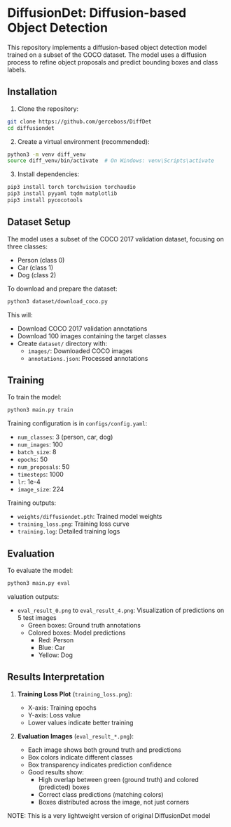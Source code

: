 # DiffusionDet: Diffusion-based Object Detection

This repository implements a diffusion-based object detection model trained on a subset of the COCO dataset. The model uses a diffusion process to refine object proposals and predict bounding boxes and class labels.

## Installation

1. Clone the repository:
```bash
git clone https://github.com/gerceboss/DiffDet
cd diffusiondet
```

2. Create a virtual environment (recommended):
```bash
python3 -m venv diff_venv
source diff_venv/bin/activate  # On Windows: venv\Scripts\activate
```

3. Install dependencies:
```bash
pip3 install torch torchvision torchaudio
pip3 install pyyaml tqdm matplotlib
pip3 install pycocotools
```

## Dataset Setup

The model uses a subset of the COCO 2017 validation dataset, focusing on three classes:
- Person (class 0)
- Car (class 1)
- Dog (class 2)

To download and prepare the dataset:
```bash
python3 dataset/download_coco.py
```

This will:
- Download COCO 2017 validation annotations
- Download 100 images containing the target classes
- Create `dataset/` directory with:
  - `images/`: Downloaded COCO images
  - `annotations.json`: Processed annotations

## Training

To train the model:
```bash
python3 main.py train
```

Training configuration is in `configs/config.yaml`:
- `num_classes`: 3 (person, car, dog)
- `num_images`: 100
- `batch_size`: 8
- `epochs`: 50
- `num_proposals`: 50
- `timesteps`: 1000
- `lr`: 1e-4
- `image_size`: 224

Training outputs:
- `weights/diffusiondet.pth`: Trained model weights
- `training_loss.png`: Training loss curve
- `training.log`: Detailed training logs

## Evaluation

To evaluate the model:
```bash
python3 main.py eval
```

valuation outputs:
- `eval_result_0.png` to `eval_result_4.png`: Visualization of predictions on 5 test images
  - Green boxes: Ground truth annotations
  - Colored boxes: Model predictions
    - Red: Person
    - Blue: Car
    - Yellow: Dog

## Results Interpretation

1. **Training Loss Plot** (`training_loss.png`):
   - X-axis: Training epochs
   - Y-axis: Loss value
   - Lower values indicate better training

2. **Evaluation Images** (`eval_result_*.png`):
   - Each image shows both ground truth and predictions
   - Box colors indicate different classes
   - Box transparency indicates prediction confidence
   - Good results show:
     - High overlap between green (ground truth) and colored (predicted) boxes
     - Correct class predictions (matching colors)
     - Boxes distributed across the image, not just corners

NOTE: This is a very lightweight version of original DiffusionDet model
